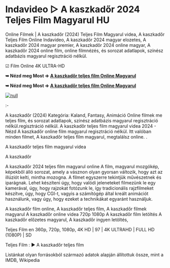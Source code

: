 # Indavideo ▷ A kaszkadőr 2024 Teljes Film Magyarul HU

Online Filmek | A kaszkadőr (2024) Teljes Film Magyarul videa, A kaszkadőr Teljes Film Online Indavideo, A kaszkadőr 2024 magyar elozetes, A kaszkadőr 2024 magyar premier, A kaszkadőr 2024 online magyar, A kaszkadőr 2024 online film, online filmnézés, és sorozat adatlapok, színész adatbázis magyarul regisztráció nélkül.

☑ Film Online 4K ULTRA-HD

**➥ Nézd meg Most => [A kaszkadőr teljes film Online Magyarul](https://t.co/AyjiAhKXAS)**

**➥ Nézd meg Most => [A kaszkadőr teljes film Online Magyarul](https://t.co/AyjiAhKXAS)**

[![null](https://static.wixstatic.com/media/855a25_043b5abeb4ae4d35ac003198e7fe56ed~mv2.gif)](https://t.co/AyjiAhKXAS)

:-

A kaszkadőr (2024) Kategória: Kaland, Fantasy, Animáció Online filmek me teljes film, és sorozat adatlapok, színész adatbázis magyarul regisztráció nélkül.regisztráció nélkül. A kaszkadőr teljes film magyarul videa 2024 - Nézd A kaszkadőr online film magyarul regisztráció nélkül. Itt valóban minden filmet, A kaszkadőr teljes film magyarul, megtalálsz online.
.

A kaszkadőr teljes film magyarul videa

A kaszkadőr

A kaszkadőr 2024 teljes film magyarul online A film, magyarul mozgókép, képekből álló sorozat, amely a vásznon olyan gyorsan változik, hogy azt az illúziót kelti, mintha mozogna. A filmet egyszerre tekintjük művészetnek és iparágnak. Lehet készíteni úgy, hogy valódi jeleneteket filmezünk le egy kamerával, úgy, hogy rajzokat fotózunk le, így tradicionális rajzfilmeket készítve, úgy, hogy CGI-t, vagyis a számítógép által kreált animációt használunk, vagy úgy, hogy ezeket a technikákat egyaránt használjuk.

A kaszkadőr film online,
A kaszkadőr teljes film,
A kaszkadőr filmek magyarul
A kaszkadőr online videa 720p 1080p
A kaszkadőr film letöltés
A kaszkadőr előzetes magyarul,
A kaszkadőr ingyen letöltés,

Teljes Film en 360p, 720p, 1080p, 4K HD | 97 | 4K ULTRAHD | FULL HD (1080P) | SD

Teljes Film : ► A kaszkadőr teljes film

Listánkat olyan forrásokból származó adatok alapján állítottuk össze, mint a IMDB, Wikipedia
